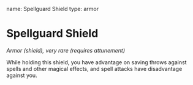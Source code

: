 name: Spellguard Shield type: armor

# Spellguard Shield
_Armor (shield), very rare (requires attunement)_

While holding this shield, you have advantage on saving throws against spells and other magical effects, and spell attacks have disadvantage against you. 